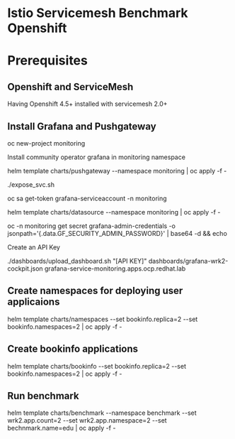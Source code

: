 # Istio Servicemesh Benchmark Openshift

# Prerequisites

## Openshift and ServiceMesh

Having Openshift 4.5+ installed with servicemesh 2.0+

## Install Grafana and Pushgateway

oc new-project monitoring

Install community operator grafana in monitoring namespace

helm template charts/pushgateway --namespace monitoring | oc apply -f -

./expose_svc.sh

oc sa get-token grafana-serviceaccount -n monitoring

helm template charts/datasource --namespace monitoring | oc apply -f -

oc -n monitoring get secret grafana-admin-credentials -o jsonpath='{.data.GF_SECURITY_ADMIN_PASSWORD}' | base64 -d && echo

Create an API Key

./dashboards/upload_dashboard.sh "[API KEY]" dashboards/grafana-wrk2-cockpit.json grafana-service-monitoring.apps.ocp.redhat.lab

## Create namespaces for deploying user applicaions

helm template charts/namespaces --set bookinfo.replica=2 --set bookinfo.namespaces=2 | oc apply -f -

## Create bookinfo applications

helm template charts/bookinfo --set bookinfo.replica=2 --set bookinfo.namespaces=2 | oc apply -f -

## Run benchmark

helm template charts/benchmark --namespace benchmark --set wrk2.app.count=2 --set wrk2.app.namespace=2 --set bechnmark.name=edu | oc apply -f -

